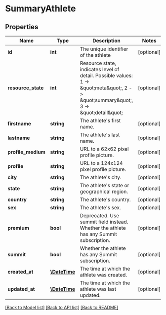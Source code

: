# SummaryAthlete

## Properties
Name | Type | Description | Notes
------------ | ------------- | ------------- | -------------
**id** | **int** | The unique identifier of the athlete | [optional] 
**resource_state** | **int** | Resource state, indicates level of detail. Possible values: 1 -&gt; \&quot;meta\&quot;, 2 -&gt; \&quot;summary\&quot;, 3 -&gt; \&quot;detail\&quot; | [optional] 
**firstname** | **string** | The athlete&#39;s first name. | [optional] 
**lastname** | **string** | The athlete&#39;s last name. | [optional] 
**profile_medium** | **string** | URL to a 62x62 pixel profile picture. | [optional] 
**profile** | **string** | URL to a 124x124 pixel profile picture. | [optional] 
**city** | **string** | The athlete&#39;s city. | [optional] 
**state** | **string** | The athlete&#39;s state or geographical region. | [optional] 
**country** | **string** | The athlete&#39;s country. | [optional] 
**sex** | **string** | The athlete&#39;s sex. | [optional] 
**premium** | **bool** | Deprecated.  Use summit field instead. Whether the athlete has any Summit subscription. | [optional] 
**summit** | **bool** | Whether the athlete has any Summit subscription. | [optional] 
**created_at** | [**\DateTime**](\DateTime.md) | The time at which the athlete was created. | [optional] 
**updated_at** | [**\DateTime**](\DateTime.md) | The time at which the athlete was last updated. | [optional] 

[[Back to Model list]](../README.md#documentation-for-models) [[Back to API list]](../README.md#documentation-for-api-endpoints) [[Back to README]](../README.md)


